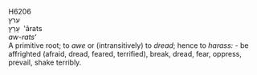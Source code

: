 <body>
  <p>H6206<br>  ערץ  <br> עָרַץ  ‎  ‛ârats  <br><i>aw-rats‘ </i><br>A primitive root; to <i>awe</i> or (intransitively) to <i>dread</i>; hence to <i>harass: - </i>be affrighted (afraid, dread, feared, terrified), break, dread, fear, oppress, prevail, shake terribly.<br></p>
 </body>